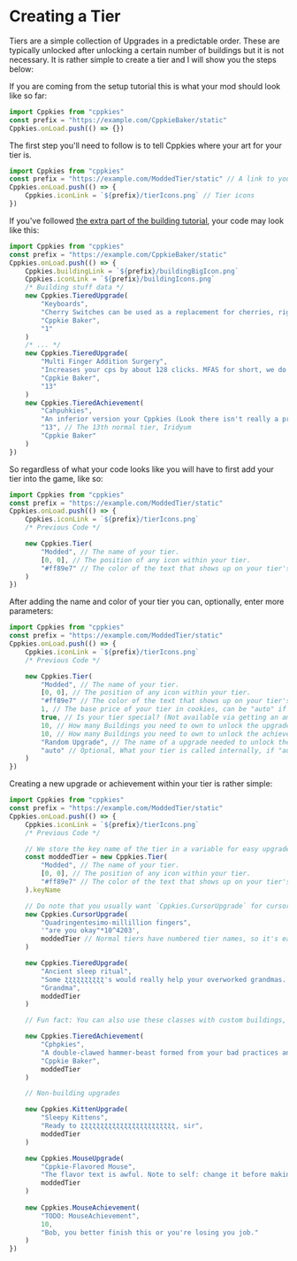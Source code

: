 # Creating a Tier

Tiers are a simple collection of Upgrades in a predictable order. These are typically unlocked after unlocking a certain number of buildings but it is not necessary. It is rather simple to create a tier and I will show you the steps below:

If you are coming from the setup tutorial this is what your mod should look like so far:

```ts
import Cppkies from "cppkies"
const prefix = "https://example.com/CppkieBaker/static"
Cppkies.onLoad.push(() => {})
```

The first step you'll need to follow is to tell Cppkies where your art for your tier is.

```ts
import Cppkies from "cppkies"
const prefix = "https://example.com/ModdedTier/static" // A link to your tier's art.
Cppkies.onLoad.push(() => {
	Cppkies.iconLink = `${prefix}/tierIcons.png` // Tier icons
})
```

If you've followed [the extra part of the building tutorial](tutorials/Buildings.md?id=Extras), your code may look like this:

```ts
import Cppkies from "cppkies"
const prefix = "https://example.com/CppkieBaker/static"
Cppkies.onLoad.push(() => {
	Cppkies.buildingLink = `${prefix}/buildingBigIcon.png`
	Cppkies.iconLink = `${prefix}/buildingIcons.png`
	/* Building stuff data */
	new Cppkies.TieredUpgrade(
		"Keyboards",
		"Cherry Switches can be used as a replacement for cherries, right? I guess it doesn't really matter, <b>everyone</b> loves clacky keys.",
		"Cppkie Baker",
		"1"
	)
	/* ... */
	new Cppkies.TieredUpgrade(
		"Multi Finger Addition Surgery",
		"Increases your cps by about 128 clicks. MFAS for short, we do lung extensions as well if you're interested.",
		"Cppkie Baker",
		"13"
	)
	new Cppkies.TieredAchievement(
		"Cahpuhkies",
		"An inferior version your Cppkies (Look there isn't really a pronunciation.)",
		"13", // The 13th normal tier, Iridyum
		"Cppkie Baker"
	)
})
```

So regardless of what your code looks like you will have to first add your tier into the game, like so:

```ts
import Cppkies from "cppkies"
const prefix = "https://example.com/ModdedTier/static"
Cppkies.onLoad.push(() => {
	Cppkies.iconLink = `${prefix}/tierIcons.png`
	/* Previous Code */

	new Cppkies.Tier(
		"Modded", // The name of your tier.
		[0, 0], // The position of any icon within your tier.
		"#ff89e7" // The color of the text that shows up on your tier's upgrades after you buy the "Label Printer" heavenly upgrade.
	)
})
```

After adding the name and color of your tier you can, optionally, enter more parameters:

```ts
import Cppkies from "cppkies"
const prefix = "https://example.com/ModdedTier/static"
Cppkies.onLoad.push(() => {
	Cppkies.iconLink = `${prefix}/tierIcons.png`
	/* Previous Code */

	new Cppkies.Tier(
		"Modded", // The name of your tier.
		[0, 0], // The position of any icon within your tier.
		"#ff89e7" // The color of the text that shows up on your tier's upgrades after you buy the "Label Printer" heavenly upgrade.
		1, // The base price of your tier in cookies, can be "auto" if you don't want to define it directly.
		true, // Is your tier special? (Not available via getting an amount of buildings, etc.)
		10, // How many Buildings you need to own to unlock the upgrade, can be "auto" if you don't want to define it directly.
		10, // How many Buildings you need to own to unlock the achievement, can be "auto" if you don't want to define it directly.
		"Random Upgrade", // The name of a upgrade needed to unlock the upgrades in this tiers, can be null if none is needed
		"auto" // Optional, What your tier is called internally, if "auto" it is automatic
	)
})
```

Creating a new upgrade or achievement within your tier is rather simple:

```ts
import Cppkies from "cppkies"
const prefix = "https://example.com/ModdedTier/static"
Cppkies.onLoad.push(() => {
	Cppkies.iconLink = `${prefix}/tierIcons.png`
	/* Previous Code */

	// We store the key name of the tier in a variable for easy upgrade & achievement creation
	const moddedTier = new Cppkies.Tier(
		"Modded", // The name of your tier.
		[0, 0], // The position of any icon within your tier.
		"#ff89e7" // The color of the text that shows up on your tier's upgrades after you buy the "Label Printer" heavenly upgrade.
	).keyName

	// Do note that you usually want `Cppkies.CursorUpgrade` for cursor upgrades!
	new Cppkies.CursorUpgrade(
		"Quadringentesimo-millillion fingers",
		'"are you okay"*10^4203',
		moddedTier // Normal tiers have numbered tier names, so it's easier to use it like this, vs guessing the tier number manually
	)

	new Cppkies.TieredUpgrade(
		"Ancient sleep ritual",
		"Some ʐ̈ʐ̈ʐ̈ʐ̈ʐ̈ʐ̈ʐ̈ʐ̈ʐ̈ʐ̈'s would really help your overworked grandmas. Thankfully, this ritual removes the need for sleep!",
		"Grandma",
		moddedTier
	)

	// Fun fact: You can also use these classes with custom buildings, so, if you have the building from the building guide...

	new Cppkies.TieredAchievement(
		"Cphpkies",
		"A double-clawed hammer-beast formed from your bad practices and errors.",
		"Cppkie Baker",
		moddedTier
	)

	// Non-building upgrades

	new Cppkies.KittenUpgrade(
		"Sleepy Kittens",
		"Ready to ʐ̈ʐ̈ʐ̈ʐ̈ʐ̈ʐ̈ʐ̈ʐ̈ʐ̈ʐ̈ʐ̈ʐ̈ʐ̈ʐ̈ʐ̈ʐ̈ʐ̈ʐ̈ʐ̈ʐ̈ʐ̈ʐ̈ʐ̈ʐ̈, sir",
		moddedTier
	)

	new Cppkies.MouseUpgrade(
		"Cppkie-Flavored Mouse",
		"The flavor text is awful. Note to self: change it before making this example public.",
		moddedTier
	)
	
	new Cppkies.MouseAchievement(
		"TODO: MouseAchievement", 
		10, 
		"Bob, you better finish this or you're losing you job."
	)
})
```

